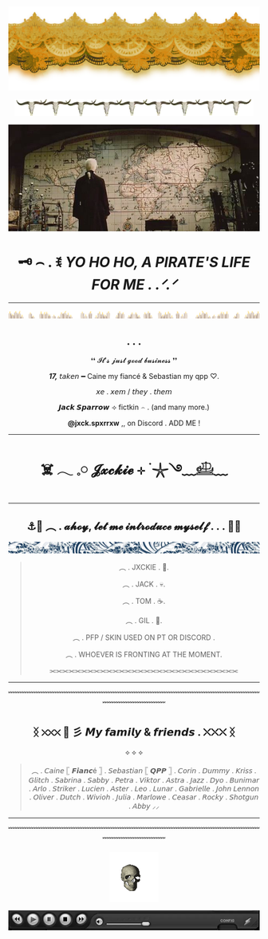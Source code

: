 <div align="center">


![image alt](https://github.com/jxckspxrrxw/jxckspxrrxw/blob/e202207d38d0d8a4f9927ae9b54dff7c8c25ed12/tumblr_e266a9a017bedb61f583f088ef1c0d7c_ae7adfc4_2048.png)

![image alt](https://github.com/jxckspxrrxw/jxckspxrrxw/blob/157367a4b3b2e21953ae80f3efc94f663a804f85/Tumblr_l_231669342218394.webp)


![image alt](https://github.com/jxckspxrrxw/jxckspxrrxw/blob/e202207d38d0d8a4f9927ae9b54dff7c8c25ed12/0e5d4a2f18dac1679d4832125d44518b.jpg)
# 🗝️ ⌢ . ꉂ *YO HO HO, A PIRATE'S LIFE FOR ME . .ᐟ.ᐟ*
----

![image alt](https://github.com/jxckspxrrxw/jxckspxrrxw/blob/1b6afc06b47f9ef3e90c9fc03fb9d1aa726e8670/tumblr_bfac01a74295dca0b3f05198db92e487_8ab0e45d_2048.webp)


## . . .

❛❛ 𝓘𝓽'𝓼 𝓳𝓾𝓼𝓽 𝓰𝓸𝓸𝓭 𝓫𝓾𝓼𝓲𝓷𝓮𝓼𝓼 ❜❜

***17,*** 𝘵𝘢𝘬𝘦𝘯 ━ Caine my fiancé & Sebastian my qpp ♡︎.

𝘹𝘦 . 𝘹𝘦𝘮 / 𝘵𝘩𝘦𝘺 . 𝘵𝘩𝘦𝘮

𝙅𝙖𝙘𝙠 𝙎𝙥𝙖𝙧𝙧𝙤𝙬 ⟢ fictkin ⌢ . (and many more.)

**@jxck.spxrrxw** ,, on Discord . ADD ME !

---

# ☠️ 𓂃 𓈒𓏸 𝓙𝔁𝓬𝓴𝓲𝓮 ⊹ ࣪ 𓇼࿓﹏𓊝﹏

---
⚓🌊 ︵ . 𝓪𝓱𝓸𝔂, 𝓵𝓮𝓽 𝓶𝓮 𝓲𝓷𝓽𝓻𝓸𝓭𝓾𝓬𝓮 𝓶𝔂𝓼𝓮𝓵𝓯 . . . 🌊⚓
---
![image alt](https://github.com/jxckspxrrxw/jxckspxrrxw/blob/ee17976a81b59b20a54126e016699e21ee09dcc7/Tumblr_l_231355470410077.webp)
> ︵ . JXCKIE . :shark:.
> 
> ︵ . JACK . :skull:.
> 
> ︵ . TOM . :coffee:.
> 
> ︵ . GIL . :microscope:.
> 
> ︵ . PFP / SKIN USED ON PT OR DISCORD .
> 
> ︵ . WHOEVER IS FRONTING AT THE MOMENT.
> 
> ⫘⫘⫘⫘⫘⫘⫘⫘⫘⫘⫘⫘⫘⫘⫘⫘⫘⫘⫘⫘⫘⫘⫘⫘⫘⫘⫘⫘⫘⫘

---
﹌﹌﹌﹌﹌﹌﹌﹌﹌﹌﹌﹌﹌﹌﹌﹌﹌﹌﹌﹌﹌﹌﹌﹌﹌﹌﹌﹌﹌﹌﹌﹌﹌﹌﹌﹌﹌﹌﹌﹌﹌﹌﹌﹌﹌

ᛝ ⛌⛌⛌ :page_with_curl: 彡 𝙈𝙮 𝙛𝙖𝙢𝙞𝙡𝙮 & 𝙛𝙧𝙞𝙚𝙣𝙙𝙨 . ⛌⛌⛌ ᛝ
---
 ⟡ ⟡ ⟡

> ︵ . 𝘊𝘢𝘪𝘯𝘦   𓊈 𝙁𝙞𝙖𝙣𝙘é 𓊉   . 𝘚𝘦𝘣𝘢𝘴𝘵𝘪𝘢𝘯   𓊈 𝙌𝙋𝙋 𓊉  . 𝘊𝘰𝘳𝘪𝘯 . 𝘋𝘶𝘮𝘮𝘺 . 𝘒𝘳𝘪𝘴𝘴 . 𝘎𝘭𝘪𝘵𝘤𝘩 . 𝘚𝘢𝘣𝘳𝘪𝘯𝘢 . 𝘚𝘢𝘣𝘣𝘺 . 𝘗𝘦𝘵𝘳𝘢 . 𝘝𝘪𝘬𝘵𝘰𝘳 . 𝘈𝘴𝘵𝘳𝘢 . 𝘑𝘢𝘻𝘻 . 𝘋𝘺𝘰 . 𝘉𝘶𝘯𝘪𝘮𝘢𝘳 . 𝘈𝘳𝘭𝘰 . 𝘚𝘵𝘳𝘪𝘬𝘦𝘳 . 𝘓𝘶𝘤𝘪𝘦𝘯 . 𝘈𝘴𝘵𝘦𝘳 . 𝘓𝘦𝘰 . 𝘓𝘶𝘯𝘢𝘳 . 𝘎𝘢𝘣𝘳𝘪𝘦𝘭𝘭𝘦 . 𝘑𝘰𝘩𝘯 𝘓𝘦𝘯𝘯𝘰𝘯 . 𝘖𝘭𝘪𝘷𝘦𝘳 . 𝘋𝘶𝘵𝘤𝘩 . 𝘞𝘪𝘷𝘪𝘰𝘩 . 𝘑𝘶𝘭𝘪𝘢 . 𝘔𝘢𝘳𝘭𝘰𝘸𝘦 . 𝘊𝘦𝘢𝘴𝘢𝘳 . 𝘙𝘰𝘤𝘬𝘺 . 𝘚𝘩𝘰𝘵𝘨𝘶𝘯 . 𝘈𝘣𝘣𝘺 ⸝⸝
>

---
﹌﹌﹌﹌﹌﹌﹌﹌﹌﹌﹌﹌﹌﹌﹌﹌﹌﹌﹌﹌﹌﹌﹌﹌﹌﹌﹌﹌﹌﹌﹌﹌﹌﹌﹌﹌﹌﹌﹌﹌﹌﹌﹌﹌﹌



![image alt](https://github.com/jxckspxrrxw/jxckspxrrxw/blob/157367a4b3b2e21953ae80f3efc94f663a804f85/Tumblr_l_231593529581705.gif)

![image alt](https://github.com/jxckspxrrxw/jxckspxrrxw/blob/157367a4b3b2e21953ae80f3efc94f663a804f85/Tumblr_l_231645735558768.webp)


</div>










